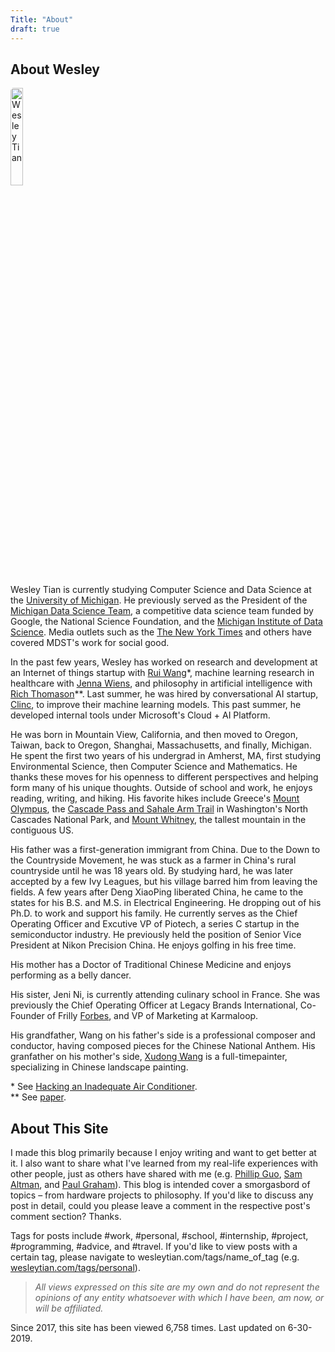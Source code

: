 ```yaml
---
Title: "About"
draft: true
---
```


## About Wesley

<img src="/me.jpg" alt="Wesley Tian"
        title="Me" style="width:20%;height:20%;border-radius:5px 25px" class="center"/>

Wesley Tian is currently studying Computer Science and Data Science at the [University of Michigan](https://umich.edu/). He previously served as the President of the [Michigan Data Science Team](https://www.mdst.club/), a competitive data science team funded by Google, the National Science Foundation, and the [Michigan Institute of Data Science](https://midas.umich.edu/). Media outlets such as the [The New York Times](https://www.nytimes.com/2017/03/27/us/flint-water-lead-pipes.html?_r=0) and others have covered MDST's work for social good.

In the past few years, Wesley has worked on research and development at an Internet of things startup with [Rui Wang](https://people.cs.umass.edu/~ruiwang/)\*, machine learning research in healthcare with [Jenna Wiens](http://www-personal.umich.edu/~wiensj/), and philosophy in artificial intelligence with [Rich Thomason](http://web.eecs.umich.edu/~rthomaso/)\*\*. Last summer, he was hired by conversational AI startup, [Clinc](https://clinc.com/), to improve their machine learning models. This past summer, he developed internal tools under Microsoft's Cloud + AI Platform.

He was born in Mountain View, California, and then moved to Oregon, Taiwan, back to Oregon, Shanghai, Massachusetts, and finally, Michigan. He spent the first two years of his undergrad in Amherst, MA, first studying Environmental Science, then Computer Science and Mathematics. He thanks these moves for his openness to different perspectives and helping form many of his unique thoughts. Outside of school and work, he enjoys reading, writing, and hiking. His favorite hikes include Greece's [Mount Olympus](https://www.alltrails.com/trail/greece/crete--3/mount-olympus-from-prionia-trailhead?u=i), the [Cascade Pass and Sahale Arm Trail](https://www.alltrails.com/trail/us/washington/cascade-pass-and-sahale-arm-trail--2) in Washington's North Cascades National Park, and [Mount Whitney](https://www.alltrails.com/trail/us/california/mount-whitney-via-mount-whitney-trail), the tallest mountain in the contiguous US.

His father was a first-generation immigrant from China. Due to the Down to the Countryside Movement, he was stuck as a farmer in China's rural countryside until he was 18 years old. By studying hard, he was later accepted by a few Ivy Leagues, but his village barred him from leaving the fields. A few years after Deng XiaoPing liberated China, he came to the states for his B.S. and M.S. in Electrical Engineering. He dropping out of his Ph.D. to work and support his family. He currently serves as the Chief Operating Officer and Excutive VP of Piotech, a series C startup in the semiconductor industry. He previously held the position of Senior Vice President at Nikon Precision China. He enjoys golfing in his free time.

His mother has a Doctor of Traditional Chinese Medicine and enjoys performing as a belly dancer.

His sister, Jeni Ni, is currently attending culinary school in France. She was previously the Chief Operating Officer at Legacy Brands International, Co-Founder of Frilly [Forbes](https://www.forbes.com/sites/celiashatzman/2017/08/29/new-site-frilly-makes-customizable-made-to-order-fashion-with-just-a-few-clicks/), and VP of Marketing at Karmaloop.

His grandfather, Wang on his father's side is a professional composer and conductor, having composed pieces for the Chinese National Anthem. His granfather on his mother's side, [Xudong Wang](https://translate.google.com/translate?sl=auto&tl=en&u=https%3A%2F%2Fbaike.baidu.com%2Fitem%2F王旭东%2F13352093%3Ffr%3Daladdin) is a full-timepainter, specializing in Chinese landscape painting.

\* See [Hacking an Inadequate Air Conditioner](https://wesleytian.github.io/2016/ac_hack/). <br>
\*\* See [paper](https://drive.google.com/file/d/1eWGKG3tjlNllsdLcThaYQGSemOWjcSg7/view).

## About This Site

I made this blog primarily because I enjoy writing and want to get better at it. I also want to share what I've learned from my real-life experiences with other people, just as others have shared with me (e.g. [Phillip Guo](www.pgbovine.net), [Sam Altman](blog.samaltman.com), and [Paul Graham](paulgraham.com)). This blog is intended cover a smorgasbord of topics – from hardware projects to philosophy. If you'd like to discuss any post in detail, could you please leave a comment in the respective post's comment section? Thanks.

Tags for posts include #work, #personal, #school, #internship, #project, #programming, #advice, and #travel. If you'd like to view posts with a certain tag, please navigate to wesleytian.com/tags/name_of_tag (e.g. [wesleytian.com/tags/personal](/tags/personal)).

> _All views expressed on this site are my own and do not represent the opinions of any entity whatsoever with which I have been, am now, or will be affiliated._

Since 2017, this site has been viewed 6,758 times. Last updated on 6-30-2019.
